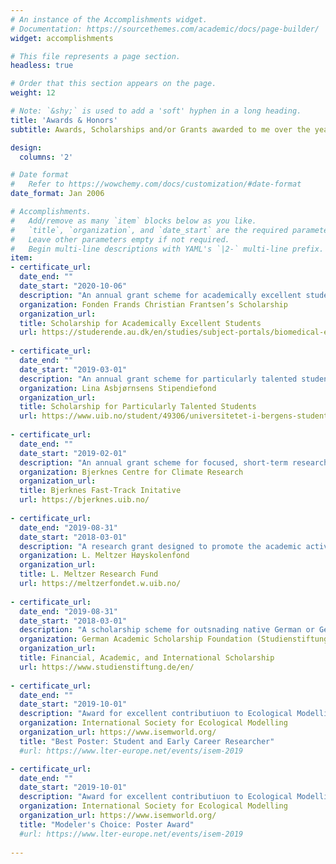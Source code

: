 ```yaml
---
# An instance of the Accomplishments widget.
# Documentation: https://sourcethemes.com/academic/docs/page-builder/
widget: accomplishments

# This file represents a page section.
headless: true

# Order that this section appears on the page.
weight: 12

# Note: `&shy;` is used to add a 'soft' hyphen in a long heading.
title: 'Awards & Honors'
subtitle: Awards, Scholarships and/or Grants awarded to me over the years.

design:
  columns: '2'

# Date format
#   Refer to https://wowchemy.com/docs/customization/#date-format
date_format: Jan 2006

# Accomplishments.
#   Add/remove as many `item` blocks below as you like.
#   `title`, `organization`, and `date_start` are the required parameters.
#   Leave other parameters empty if not required.
#   Begin multi-line descriptions with YAML's `|2-` multi-line prefix.
item:
- certificate_url: 
  date_end: ""
  date_start: "2020-10-06"
  description: "An annual grant scheme for academically excellent students to facilitate field work, conference visits, and course participation."
  organization: Fonden Frands Christian Frantsen’s Scholarship
  organization_url: 
  title: Scholarship for Academically Excellent Students
  url: https://studerende.au.dk/en/studies/subject-portals/biomedical-engineering/study-environment/my-student-life/show/artikel/scholarshipstravel-grants-for-students-and-phd-students/
  
- certificate_url: 
  date_end: ""
  date_start: "2019-03-01"
  description: "An annual grant scheme for particularly talented students at the Faculty of Mathematics and Natural Sciences at the University of Bergen."
  organization: Lina Asbjørnsens Stipendiefond
  organization_url: 
  title: Scholarship for Particularly Talented Students
  url: https://www.uib.no/student/49306/universitetet-i-bergens-studentlegat#studentlegat-ved-uib-nbsp-
  
- certificate_url: 
  date_end: ""
  date_start: "2019-02-01"
  description: "An annual grant scheme for focused, short-term research activities with the aim of achieving concise result(s)."
  organization: Bjerknes Centre for Climate Research
  organization_url: 
  title: Bjerknes Fast-Track Initative
  url: https://bjerknes.uib.no/
  
- certificate_url: 
  date_end: "2019-08-31"
  date_start: "2018-03-01"
  description: "A research grant designed to promote the academic activities of the University of Bergen and to support especially gifted students at the University."
  organization: L. Meltzer Høyskolenfond
  organization_url: 
  title: L. Meltzer Research Fund
  url: https://meltzerfondet.w.uib.no/
  
- certificate_url: 
  date_end: "2019-08-31"
  date_start: "2018-03-01"
  description: "A scholarship scheme for outsnading native German or Germany-based students and researchers."
  organization: German Academic Scholarship Foundation (Studienstiftung des deutschen Volkes)
  organization_url: 
  title: Financial, Academic, and International Scholarship 
  url: https://www.studienstiftung.de/en/
  
- certificate_url: 
  date_end: ""
  date_start: "2019-10-01"
  description: "Award for excellent contributiuon to Ecological Modelling."
  organization: International Society for Ecological Modelling
  organization_url: https://www.isemworld.org/
  title: "Best Poster: Student and Early Career Researcher"
  #url: https://www.lter-europe.net/events/isem-2019

- certificate_url: 
  date_end: ""
  date_start: "2019-10-01"
  description: "Award for excellent contributiuon to Ecological Modelling."
  organization: International Society for Ecological Modelling
  organization_url: https://www.isemworld.org/
  title: "Modeler's Choice: Poster Award"
  #url: https://www.lter-europe.net/events/isem-2019
  
---
```

